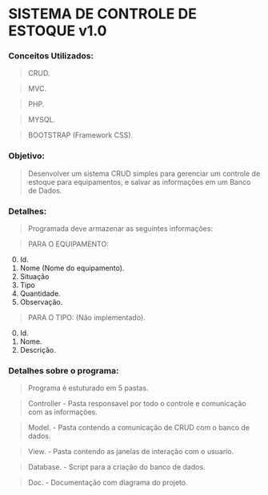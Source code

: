 # SISTEMA DE CONTROLE DE ESTOQUE v1.0

### Conceitos Utilizados:

>CRUD.

>MVC.

>PHP.

>MYSQL.

>BOOTSTRAP (Framework CSS).

### Objetivo: 

>Desenvolver um sistema CRUD simples para gerenciar um controle de estoque para equipamentos, e salvar as informações em um Banco de Dados.

### Detalhes:

> Programada deve armazenar as seguintes informações:

> PARA O EQUIPAMENTO:

0. Id.
1. Nome (Nome do equipamento).
2. Situação
3. Tipo
4. Quantidade.
5. Observação.

> PARA O TIPO: (Não implementado).

0. Id.
1. Nome.
2. Descrição.



### Detalhes sobre o programa:

> Programa é estuturado em 5 pastas.

> Controller - Pasta responsavel por todo o controle e comunicação com as informações. 

> Model.     - Pasta contendo a comunicação de CRUD com o banco de dados.

> View.      - Pasta contendo as janelas de interação com o usuario.

> Database.  - Script para a criação do banco de dados.

> Doc.       - Documentação com diagrama do projeto.




